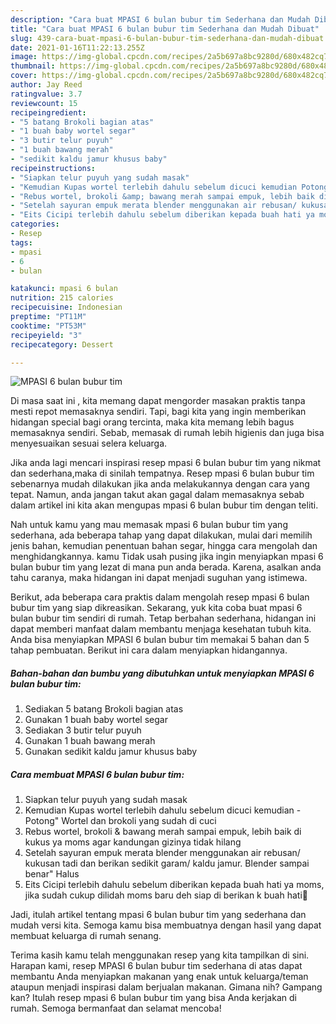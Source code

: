 ```yaml
---
description: "Cara buat MPASI 6 bulan bubur tim Sederhana dan Mudah Dibuat"
title: "Cara buat MPASI 6 bulan bubur tim Sederhana dan Mudah Dibuat"
slug: 439-cara-buat-mpasi-6-bulan-bubur-tim-sederhana-dan-mudah-dibuat
date: 2021-01-16T11:22:13.255Z
image: https://img-global.cpcdn.com/recipes/2a5b697a8bc9280d/680x482cq70/mpasi-6-bulan-bubur-tim-foto-resep-utama.jpg
thumbnail: https://img-global.cpcdn.com/recipes/2a5b697a8bc9280d/680x482cq70/mpasi-6-bulan-bubur-tim-foto-resep-utama.jpg
cover: https://img-global.cpcdn.com/recipes/2a5b697a8bc9280d/680x482cq70/mpasi-6-bulan-bubur-tim-foto-resep-utama.jpg
author: Jay Reed
ratingvalue: 3.7
reviewcount: 15
recipeingredient:
- "5 batang Brokoli bagian atas"
- "1 buah baby wortel segar"
- "3 butir telur puyuh"
- "1 buah bawang merah"
- "sedikit kaldu jamur khusus baby"
recipeinstructions:
- "Siapkan telur puyuh yang sudah masak"
- "Kemudian Kupas wortel terlebih dahulu sebelum dicuci kemudian Potong&#34; Wortel dan brokoli yang sudah di cuci"
- "Rebus wortel, brokoli &amp; bawang merah sampai empuk, lebih baik di kukus ya moms agar kandungan gizinya tidak hilang"
- "Setelah sayuran empuk merata blender menggunakan air rebusan/ kukusan tadi dan berikan sedikit garam/ kaldu jamur. Blender sampai benar&#34; Halus"
- "Eits Cicipi terlebih dahulu sebelum diberikan kepada buah hati ya moms, jika sudah cukup dilidah moms baru deh siap di berikan k buah hati🥰"
categories:
- Resep
tags:
- mpasi
- 6
- bulan

katakunci: mpasi 6 bulan 
nutrition: 215 calories
recipecuisine: Indonesian
preptime: "PT11M"
cooktime: "PT53M"
recipeyield: "3"
recipecategory: Dessert

---
```



![MPASI 6 bulan bubur tim](https://img-global.cpcdn.com/recipes/2a5b697a8bc9280d/680x482cq70/mpasi-6-bulan-bubur-tim-foto-resep-utama.jpg)

Di masa  saat ini , kita memang dapat mengorder masakan praktis tanpa mesti repot memasaknya sendiri. Tapi, bagi kita yang ingin memberikan hidangan special bagi orang tercinta, maka kita memang lebih bagus memasaknya sendiri. Sebab, memasak di rumah lebih higienis dan juga bisa menyesuaikan sesuai selera keluarga.

Jika anda lagi mencari inspirasi resep mpasi 6 bulan bubur tim yang nikmat dan sederhana,maka di sinilah tempatnya. Resep mpasi 6 bulan bubur tim  sebenarnya mudah dilakukan jika anda melakukannya dengan cara yang tepat. Namun, anda jangan takut akan gagal dalam memasaknya 
sebab dalam artikel ini kita akan mengupas mpasi 6 bulan bubur tim dengan teliti.  



Nah untuk kamu yang mau memasak mpasi 6 bulan bubur tim yang sederhana, ada beberapa tahap yang dapat dilakukan, mulai dari memilih jenis bahan, kemudian penentuan bahan segar, hingga cara mengolah dan menghidangkannya. kamu Tidak usah pusing jika ingin menyiapkan mpasi 6 bulan bubur tim yang lezat di mana pun anda berada. Karena, asalkan anda  tahu caranya, maka hidangan ini dapat menjadi suguhan yang istimewa.

Berikut, ada beberapa cara praktis  dalam mengolah resep mpasi 6 bulan bubur tim yang siap dikreasikan. Sekarang, yuk kita coba buat mpasi 6 bulan bubur tim sendiri di rumah. Tetap berbahan sederhana, hidangan ini dapat memberi manfaat dalam membantu menjaga kesehatan tubuh kita. Anda bisa menyiapkan MPASI 6 bulan bubur tim memakai 5 bahan dan 5 tahap pembuatan. Berikut ini cara dalam menyiapkan hidangannya.

<!--inarticleads1-->

##### Bahan-bahan dan bumbu yang dibutuhkan untuk menyiapkan MPASI 6 bulan bubur tim:

1. Sediakan 5 batang Brokoli bagian atas
1. Gunakan 1 buah baby wortel segar
1. Sediakan 3 butir telur puyuh
1. Gunakan 1 buah bawang merah
1. Gunakan sedikit kaldu jamur khusus baby




<!--inarticleads2-->

##### Cara membuat MPASI 6 bulan bubur tim:

1. Siapkan telur puyuh yang sudah masak
1. Kemudian Kupas wortel terlebih dahulu sebelum dicuci kemudian - Potong&#34; Wortel dan brokoli yang sudah di cuci
1. Rebus wortel, brokoli &amp; bawang merah sampai empuk, lebih baik di kukus ya moms agar kandungan gizinya tidak hilang
1. Setelah sayuran empuk merata blender menggunakan air rebusan/ kukusan tadi dan berikan sedikit garam/ kaldu jamur. Blender sampai benar&#34; Halus
1. Eits Cicipi terlebih dahulu sebelum diberikan kepada buah hati ya moms, jika sudah cukup dilidah moms baru deh siap di berikan k buah hati🥰




Jadi, itulah artikel tentang  mpasi 6 bulan bubur tim  yang sederhana dan mudah versi kita. Semoga kamu bisa membuatnya dengan hasil yang dapat membuat keluarga di rumah senang. 

Terima kasih kamu telah menggunakan resep yang kita tampilkan di sini. Harapan kami, resep  MPASI 6 bulan bubur tim sederhana di atas dapat membantu Anda menyiapkan makanan yang enak untuk keluarga/teman ataupun menjadi inspirasi dalam berjualan makanan. Gimana nih? Gampang kan? Itulah resep mpasi 6 bulan bubur tim yang bisa Anda kerjakan di rumah. Semoga bermanfaat dan selamat mencoba!

